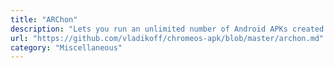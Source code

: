 ```yaml
---
title: "ARChon"
description: "Lets you run an unlimited number of Android APKs created with `chromeos-apk`` on Chrome OS and across any desktop platform that supports Chrome."
url: "https://github.com/vladikoff/chromeos-apk/blob/master/archon.md"
category: "Miscellaneous"
---
```

